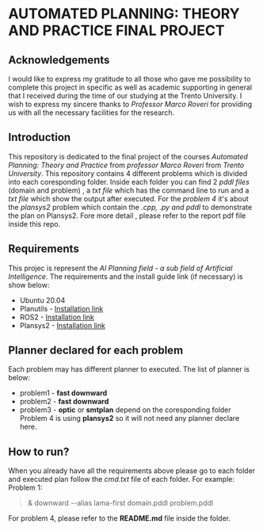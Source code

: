 # AUTOMATED PLANNING: THEORY AND PRACTICE FINAL PROJECT
## Acknowledgements
I would like to express my gratitude to all those who gave me possibility to complete this project in specific as well as academic supporting in general that I received during the time of our studying at the Trento University. I wish to express my sincere thanks to *Professor Marco Roveri* for providing us with all the necessary facilities for the research.

## Introduction
This repository is dedicated to the final project of the courses *Automated Planning: Theory and Practice* from *professor Marco Roveri* from *Trento University*. This repository contains 4 different problems which is divided into each coresponding folder. Inside each folder you can find 2 *pddl files* (domain and problem) , a *txt file* which has the command line to run and a *txt file* which show the output after executed. For the *problem 4* it's about the *plansys2* problem which contain the *.cpp, .py and pddl* to demonstrate the plan on Plansys2. Fore more detail , please refer to the report pdf file inside this repo.

## Requirements
This projec is represent the *AI Planning field - a sub field of Artificial Intelligence*. The requirements and the install guide link (if necessary) is show below: 
- Ubuntu 20.04
- Planutils - [Installation link](https://github.com/AI-Planning/planutils)
- ROS2 - [Installation link](https://docs.ros.org/en/rolling/Installation.html)
- Plansys2 - [Installation link](https://intelligentroboticslab.gsyc.urjc.es/ros2_planning_system.github.io/build_instructions/index.html)

## Planner declared for each problem
Each problem may has different planner to executed. The list of planner is below:
- problem1 - **fast downward**
- problem2 - **fast downward**
- problem3 - **optic** or **smtplan** depend on the coresponding folder
Problem 4 is using **plansys2** so it will not need any planner declare here.
## How to run?
When you already have all the requirements above please go to each folder and executed plan follow the *cmd.txt* file of each folder. For example: 
Problem 1:
> & downward --alias lama-first domain.pddl problem.pddl

For problem 4, please refer to the **README.md** file inside the folder.

